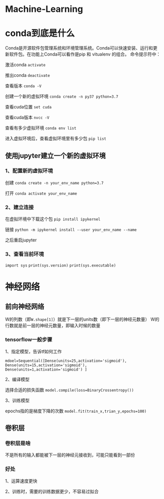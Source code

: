 # Machine-Learning
# conda到底是什么 
Conda是开源软件包管理系统和环境管理系统。Conda可以快速安装、运行和更新软件包。在功能上Conda可以看作是pip 和 vitualenv 的组合。
命令提示符中：

激活conda
`activate`

推出conda
`deactivate`

查看版本
`conda -V`

创建一个新的虚拟环境
`conda create -n py37 python=3.7`

查看cuda位置
`set cuda`

查看cuda版本
`nvcc -V`

查看有多少虚拟环境
`conda env list`

进入虚拟环境后，查看虚拟环境里有多少包
`pip list`

## 使用jupyter建立一个新的虚拟环境
### 1、配置新的虚拟环境
创建
`conda create -n your_env_name python=3.7`

打开
`conda activate your_env_name`

### 2、建立连接

在虚拟环境中下载这个包
`pip install ipykernel`

链接
`python -m ipykernel install --user your_env_name --name `

之后重启jupyter

### 3、查看当前环境
`import sys`
`print(sys.version)`
`print(sys.executable)`

# 神经网络
## 前向神经网络

W的列数（即`W.shape[1]`）就是下一层的units数（即下一层的神经元数量）
W的行数就是前一层的神经元数量，即输入时候的数量



### tensorflow一般步骤
1、指定模型，告诉tf如何工作

`mdoel=Sequential([Dense(units=25,activation='sigmoid'),
Dense(units=15,activation='sigmoid'),
Dense(units=1,activation='sigmoid')
]`

2、编译模型  

选择合适的损失函数
`model.compile(loss=BinaryCrossentropy())`

3、训练模型  

epochs指的是梯度下降的次数
`model.fit(train_x,trian_y,epochs=100)`

## 卷积层
### 卷积层是啥
不是所有的输入都能被下一层的神经元接收到，可能只能看到一部份
### 好处
1、运算速度更快

2、训练时，需要的训练数据更少，不容易过拟合


